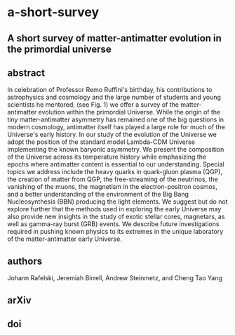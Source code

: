 # a-short-survey
## A short survey of matter-antimatter evolution in the primordial universe

## abstract
In celebration of Professor Remo Ruffini's birthday, his contributions to astrophysics and cosmology and the large number of students and young scientists he mentored, (see Fig. 1) we offer a survey of the matter-antimatter evolution within the primordial Universe. While the origin of the tiny matter-antimatter asymmetry has remained one of the big questions in modern cosmology, antimatter itself has played a large role for much of the Universe's early history. In our study of the evolution of the Universe we adopt the position of the standard model Lambda-CDM Universe implementing the known baryonic asymmetry. We present the composition of the Universe across its temperature history while emphasizing the epochs where antimatter content is essential to our understanding. Special topics we address include the heavy quarks in quark-gluon plasma (QGP), the creation of matter from QGP, the free-streaming of the neutrinos, the vanishing of the muons, the magnetism in the electron-positron cosmos, and a better understanding of the environment of the Big Bang Nucleosynthesis (BBN) producing the light elements. We suggest but do not explore further that the methods used in exploring the early Universe may also provide new insights in the study of exotic stellar cores, magnetars, as well as gamma-ray burst (GRB) events. We describe future investigations required in pushing known physics to its extremes in the unique laboratory of the matter-antimatter early Universe.

## authors
Johann Rafelski, Jeremiah Birrell, Andrew Steinmetz, and Cheng Tao Yang

## arXiv

## doi
